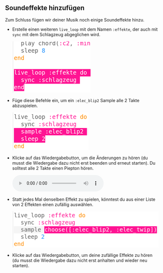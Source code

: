 ## Soundeffekte hinzufügen

Zum Schluss fügen wir deiner Musik noch einige Soundeffekte hinzu.

+ Erstelle einen weiteren `live_loop` mit dem Namen `:effekte`, der auch mit `sync` mit dem Schlagzeug abgeglichen wird.
    
    ![Screenshot](images/dj-effects-loop.png)

+ Füge diese Befehle ein, um ein `:elec_blip2` Sample alle 2 Takte abzuspielen.
    
    ![Screenshot](images/dj-effects-sample.png)

+ Klicke auf das Wiedergabebutton, um die Änderungen zu hören (du musst die Wiedergabe dazu nicht erst beenden und erneut starten). Du solltest alle 2 Takte einen Piepton hören.
    
    <div id="audio-preview" class="pdf-hidden">
      <audio controls preload> <source src="resources/noises.mp3" type="audio/mpeg"> Dein Browser unterstützt das <code>Audio-</code> Element nicht. </audio>
    </div>
+ Statt jedes Mal denselben Effekt zu spielen, könntest du aus einer Liste von 2 Effekten einen zufällig auswählen.
    
    ![Screenshot](images/dj-effects-sample-choose.png)

+ Klicke auf das Wiedergabebutton, um deine zufällige Effekte zu hören (du musst die Wiedergabe dazu nicht erst anhalten und wieder neu starten).